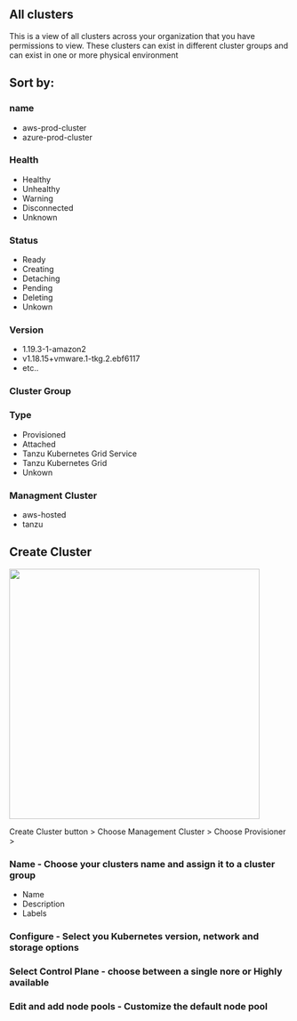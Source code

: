 

## All clusters

This is a view of all clusters across your organization that you have permissions to view. 
These clusters can exist in different cluster groups and can exist in one or more physical environment

## Sort by:

 ### name
 - aws-prod-cluster
 - azure-prod-cluster
 
 ### Health
 - Healthy
 - Unhealthy
 - Warning
 - Disconnected
 - Unknown

 ### Status
 - Ready
 - Creating
 - Detaching
 - Pending
 - Deleting
 - Unkown
 
 ### Version
  - 1.19.3-1-amazon2
  - v1.18.15+vmware.1-tkg.2.ebf6117
  - etc..
 
 ### Cluster Group
 
 ### Type
 - Provisioned
 - Attached
 - Tanzu Kubernetes Grid Service
 - Tanzu Kubernetes Grid
 - Unkown
 
 ### Managment Cluster
 - aws-hosted
 - tanzu


## Create Cluster

<img src="/screenshots/create_cluster.png" width="450"> 

Create Cluster button > Choose Management Cluster > Choose Provisioner > 

  ### Name - Choose your clusters name and assign it to a cluster group
  - Name 
  - Description
  - Labels
  
  ### Configure - Select you Kubernetes version, network and storage options
  
  ### Select Control Plane - choose between a single nore or Highly available
  
  ### Edit and add node pools - Customize the default node pool
